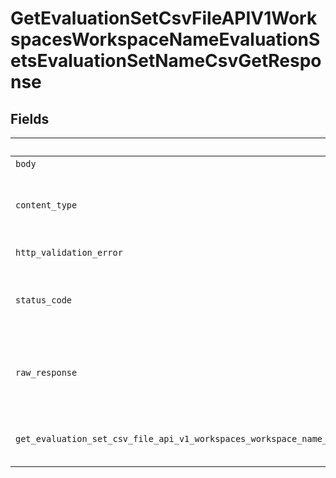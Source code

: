 # GetEvaluationSetCsvFileAPIV1WorkspacesWorkspaceNameEvaluationSetsEvaluationSetNameCsvGetResponse


## Fields

| Field                                                                                                                               | Type                                                                                                                                | Required                                                                                                                            | Description                                                                                                                         |
| ----------------------------------------------------------------------------------------------------------------------------------- | ----------------------------------------------------------------------------------------------------------------------------------- | ----------------------------------------------------------------------------------------------------------------------------------- | ----------------------------------------------------------------------------------------------------------------------------------- |
| `body`                                                                                                                              | *Optional[bytes]*                                                                                                                   | :heavy_minus_sign:                                                                                                                  | N/A                                                                                                                                 |
| `content_type`                                                                                                                      | *str*                                                                                                                               | :heavy_check_mark:                                                                                                                  | HTTP response content type for this operation                                                                                       |
| `http_validation_error`                                                                                                             | [Optional[shared.HTTPValidationError]](../../models/shared/httpvalidationerror.md)                                                  | :heavy_minus_sign:                                                                                                                  | Validation Error                                                                                                                    |
| `status_code`                                                                                                                       | *int*                                                                                                                               | :heavy_check_mark:                                                                                                                  | HTTP response status code for this operation                                                                                        |
| `raw_response`                                                                                                                      | [requests.Response](https://requests.readthedocs.io/en/latest/api/#requests.Response)                                               | :heavy_minus_sign:                                                                                                                  | Raw HTTP response; suitable for custom response parsing                                                                             |
| `get_evaluation_set_csv_file_api_v1_workspaces_workspace_name_evaluation_sets_evaluation_set_name_csv_get_200_application_json_any` | *Optional[Any]*                                                                                                                     | :heavy_minus_sign:                                                                                                                  | Return the evaluation set as CSV file.                                                                                              |